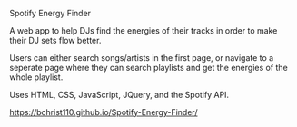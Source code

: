 Spotify Energy Finder

A web app to help DJs find the energies of their tracks in order to make their DJ sets flow better.

Users can either search songs/artists in the first page, or navigate to a seperate page where they can search playlists and get the energies of the whole playlist.

Uses HTML, CSS, JavaScript, JQuery, and the Spotify API.

https://bchrist110.github.io/Spotify-Energy-Finder/
